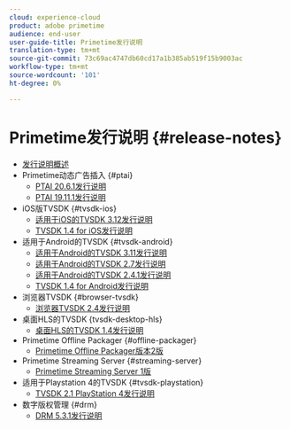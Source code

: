 ```yaml
---
cloud: experience-cloud
product: adobe primetime
audience: end-user
user-guide-title: Primetime发行说明
translation-type: tm+mt
source-git-commit: 73c69ac4747db60cd17a1b385ab519f15b9003ac
workflow-type: tm+mt
source-wordcount: '101'
ht-degree: 0%

---
```



# Primetime发行说明 {#release-notes}

+ [发行说明概述](home.md)
+ Primetime动态广告插入 {#ptai}
   + [PTAI 20.6.1发行说明](ptai-20x-release-notes.md)
   + [PTAI 19.11.1发行说明](ptai-19x-release-notes.md)
+ iOS版TVSDK {#tvsdk-ios}
   + [适用于iOS的TVSDK 3.12发行说明](tvsdk-3x-ios.md)
   + [TVSDK 1.4 for iOS发行说明](tvsdk-1-4-ios.md)
+ 适用于Android的TVSDK {#tvsdk-android}
   + [适用于Android的TVSDK 3.11发行说明](tvsdk-3x-android.md)
   + [适用于Android的TVSDK 2.7发行说明](tvsdk-27-android.md)
   + [适用于Android的TVSDK 2.4.1发行说明](tvsdk-24-android.md)
   + [TVSDK 1.4 for Android发行说明](tvsdk-1-4-android.md)
+ 浏览器TVSDK {#browser-tvsdk}
   + [浏览器TVSDK 2.4发行说明](tvsdk-24-browser.md)
+ 桌面HLS的TVSDK {tvsdk-desktop-hls}
   + [桌面HLS的TVSDK 1.4发行说明](tvsdk-1-4-desktop-hls.md)
+ Primetime Offline Packager {#offline-packager}
   + [Primetime Offline Packager版本2版](offline-packager-2x-release-note.md)
+ Primetime Streaming Server {#streaming-server}
   + [Primetime Streaming Server 1版](primetime-streaming-server-1x.md)
+ 适用于Playstation 4的TVSDK {#tvsdk-playstation}
   + [TVSDK 2.1 PlayStation 4发行说明](tvsdk-21-ps4.md)
+ 数字版权管理 {#drm}
   + [DRM 5.3.1发行说明](drm-531-release-notes.md)
